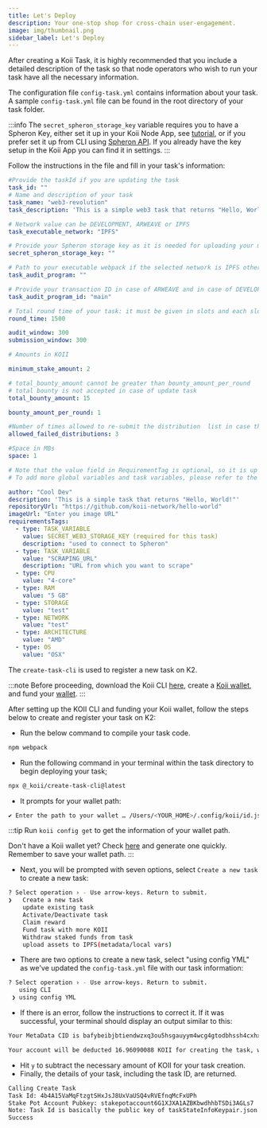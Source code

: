 ```yaml
---
title: Let's Deploy
description: Your one-stop shop for cross-chain user-engagement.
image: img/thumbnail.png
sidebar_label: Let's Deploy
---
```


After creating a Koii Task, it is highly recommended that you include a detailed description of the task so that node operators who wish to run your task have all the necessary information.

The configuration file `config-task.yml` contains information about your task. A sample `config-task.yml` file can be found in the root directory of your task folder.

:::info
The `secret_spheron_storage_key` variable requires you to have a Spheron Key, either set it up in your Koii Node App, see [tutorial](https://docs.koii.network/koii/faq#tutorial-step-by-step-guide-to-getting-a-spheron-storage-key), or if you prefer set it up from CLI using [Spheron API](https://docs.spheron.network/rest-api/#creating-an-access-token). If you already have the key setup in the Koii App you can find it in settings. 
:::

Follow the instructions in the file and fill in your task's information:

```yml
#Provide the taskId if you are updating the task
task_id: ""
# Name and description of your task
task_name: "web3-revolution"
task_description: 'This is a simple web3 task that returns "Hello, World!"'

# Network value can be DEVELOPMENT, ARWEAVE or IPFS
task_executable_network: "IPFS"

# Provide your Spheron storage key as it is needed for uploading your metadata
secret_spheron_storage_key: ""

# Path to your executable webpack if the selected network is IPFS otherwise leave blank
task_audit_program: ""

# Provide your transaction ID in case of ARWEAVE and in case of DEVELOPMENT give your executable name as main otherwise leave blank
task_audit_program_id: "main"

# Total round time of your task: it must be given in slots and each slot is roughly equal to 4ms
round_time: 1500

audit_window: 300
submission_window: 300

# Amounts in KOII

minimum_stake_amount: 2

# total_bounty_amount cannot be greater than bounty_amount_per_round
# total bounty is not accepted in case of update task
total_bounty_amount: 15

bounty_amount_per_round: 1

#Number of times allowed to re-submit the distribution  list in case the distribution list is audited
allowed_failed_distributions: 3

#Space in MBs
space: 1

# Note that the value field in RequirementTag is optional, so it is up to you to include it or not based on your use case.
# To add more global variables and task variables, please refer to the type, value, and description format shown below

author: "Cool Dev"
description: 'This is a simple task that returns "Hello, World!"'
repositoryUrl: "https://github.com/koii-network/hello-world"
imageUrl: "Enter you image URL"
requirementsTags:
  - type: TASK_VARIABLE
    value: SECRET_WEB3_STORAGE_KEY (required for this task)
    description: "used to connect to Spheron"
  - type: TASK_VARIABLE
    value: "SCRAPING_URL"
    description: "URL from which you want to scrape"
  - type: CPU
    value: "4-core"
  - type: RAM
    value: "5 GB"
  - type: STORAGE
    value: "test"
  - type: NETWORK
    value: "test"
  - type: ARCHITECTURE
    value: "AMD"
  - type: OS
    value: "OSX"
```

The `create-task-cli` is used to register a new task on K2.

:::note
Before proceeding, download the Koii CLI [here](/develop/command-line-tool/koii-cli/install-cli), create a [Koii wallet](/develop/command-line-tool/koii-cli/create-wallet), and fund your [wallet](/develop/command-line-tool/koii-cli/send-and-receive-tokens).
:::

After setting up the KOII CLI and funding your Koii wallet, follow the steps below to create and register your task on K2:

- Run the below command to compile your task code.

```bash
npm webpack
```

- Run the following command in your terminal within the task directory to begin deploying your task;

```bash
npx @_koii/create-task-cli@latest
```

- It prompts for your wallet path:

```bash
✔ Enter the path to your wallet … /Users/<YOUR_HOME>/.config/koii/id.json
```

:::tip
Run `koii config get` to get the information of your wallet path.

Don't have a Koii wallet yet? Check [here](/develop/command-line-tool/koii-cli/create-wallet) and generate one quickly. Remember to save your wallet path.
:::

- Next, you will be prompted with seven options, select `Create a new task` to create a new task:

```bash
? Select operation › - Use arrow-keys. Return to submit.
❯   Create a new task
    update existing task
    Activate/Deactivate task
    Claim reward
    Fund task with more KOII
    Withdraw staked funds from task
    upload assets to IPFS(metadata/local vars)
```

- There are two options to create a new task, select "using config YML" as we've updated the `config-task.yml` file with our task information:

```bash
? Select operation › - Use arrow-keys. Return to submit.
   using CLI
 ❯ using config YML
```

- If there is an error, follow the instructions to correct it. If it was successful, your terminal should display an output similar to this:

```bash
Your MetaData CID is bafybeibjbtiendwzxq3ou5hsgauyym4wcg4gtodbhssh4cxhxdipqibrrm/metadata.json

Your account will be deducted 16.96090088 KOII for creating the task, which includes the rent exemption(6.96090088 KOII) and bounty amount fees (10 KOII) ›
```

- Hit `y` to subtract the necessary amount of KOII for your task creation.
- Finally, the details of your task, including the task ID, are returned.

```bash
Calling Create Task
Task Id: 4b4A15VaMqFtzgtSHxJsJ8UxVaUSQ4vRVEfnqMcFxUPh
Stake Pot Account Pubkey: stakepotaccount6G1XJXA1AZBKbwdhhbTSDi3AGLs7
Note: Task Id is basically the public key of taskStateInfoKeypair.json
Success
```
